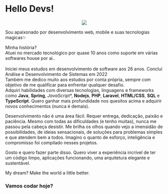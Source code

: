 
# Hello Devs!  
<p  align="center"><img  src="https://www.mygo.ge/uploads/blog/1584023795.jpg"></p>


Sou apaixonado por desenvolvimento web, mobile e suas tecnologias magicas✨

Minha história? <br>
Atuei no mercado tecnológico por quase 10 anos como suporte em várias softwares house por ai..
<br><br>
Iniciei meus estudos em desenvolvimento de software aos 26 anos. Concluí Análise e Desenvolvimento de Sistemas em 2022 <br>
Também me dedico muito aos estudos por conta própria, sempre com objetivo de me qualificar para enfrentar qualquer desafio. <br>
Adquiri habilidades com diversas tecnologias, linguagens e frameworks como **Java**, **Spring**, *JavaScript**, **Nodejs**, **PHP**, **Laravel**, **HTML/CSS**, **SQL** e **TypeScript**. Quero ganhar mais profundidade nos quesitos acima e adquirir novos conhecimentos (nunca é demais).

Desenvolvimento não é uma área fácil. Requer entrega, dedicação, paixão e paciência.
Mesmo com todas as dificuldades (e tenho muitas), nunca me passou pela cabeça desistir.
Me brilha os olhos quando vejo a imensidão de possibilidades, de ideias sensacionais, de soluções para problemas simples e que atendem bem a todos. Imagino o quanto de esforço, inteligência e compromisso foi compilado nesses projetos. 

Gosto e quero fazer parte disso. Quero viver a experiência incrível de ter um código limpo, aplicações funcionando, uma arquitetura elegante e sustentável.

My dream? Make the world a little better.

### Vamos codar hoje?
